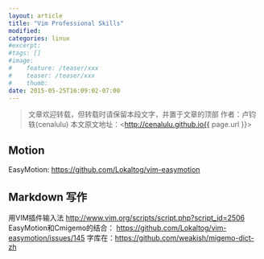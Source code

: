 ```yaml
---
layout: article
title: "Vim Professional Skills"
modified:
categories: linux
#excerpt:
#tags: []
#image:
#    feature: /teaser/xxx
#    teaser: /teaser/xxx
#    thumb:
date: 2015-05-25T16:09:02-07:00
---
```




> 文章欢迎转载，但转载时请保留本段文字，并置于文章的顶部
> 作者：卢钧轶(cenalulu)
> 本文原文地址：<http://cenalulu.github.io{{ page.url }}>


## Motion

EasyMotion: https://github.com/Lokaltog/vim-easymotion


## Markdown 写作

用VIM插件输入法 http://www.vim.org/scripts/script.php?script_id=2506
EasyMotion和Cmigemo的结合： https://github.com/Lokaltog/vim-easymotion/issues/145
字库在：https://github.com/weakish/migemo-dict-zh
